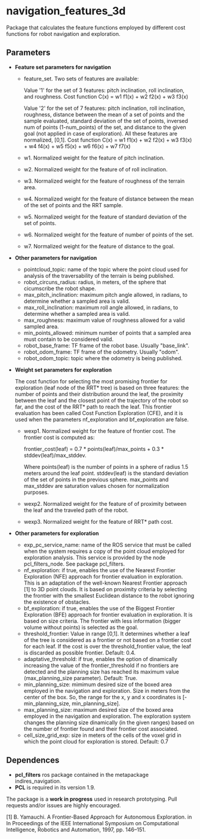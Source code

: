 # navigation_features_3d 
Package that calculates the feature functions employed by different cost functions for robot navigation and exploration.

## Parameters

* **Feature set parameters for navigation**

	- feature_set. Two sets of features are available: 
	
		Value '1' for the set of 3 features: pitch inclination, roll inclination, and roughness. 
		Cost function C(x) = w1 f1(x) + w2 f2(x) + w3 f3(x) 
		
		Value '2' for the set of 7 features: pitch inclination, roll inclination, roughness, distance between the mean of a set of points and the sample evaluated, standard deviation of the set of points, inversed num of points (1-num_points) of the set, and distance to the given goal (not applied in case of exploration). All these features are normalized, [0,1]. 
		Cost function C(x) = w1 f1(x) + w2 f2(x) + w3 f3(x) + w4 f4(x) + w5 f5(x) + w6 f6(x) + w7 f7(x)
		
	- w1. Normalized weight for the feature of pitch inclination.
	- w2. Normalized weight for the feature of of roll inclination.
	- w3. Normalized weight for the feature of roughness of the terrain area.
	- w4. Normalized weight for the feature of distance between the mean of the set of points and the RRT sample.
	- w5. Normalized weight for the feature of standard deviation of the set of points.
	- w6. Normalized weight for the feature of number of points of the set.
	- w7. Normalized weight for the feature of distance to the goal.

* **Other parameters for navigation**

	- pointcloud_topic: name of the topic where the point cloud used for analysis of the traversability of the terrain is being published.
	- robot_circuns_radius: radius, in meters, of the sphere that cicumscribe the robot shape.
	- max_pitch_inclination: maximum pitch angle allowed, in radians, to determine whether a sampled area is valid.
	- max_roll_inclination: maximum roll angle allowed, in radians, to determine whether a sampled area is valid.
	- max_roughness: maximum value of roughness allowed for a valid sampled area.
	- min_points_allowed: minimum number of points that a sampled area must contain to be considered valid.
	- robot_base_frame: TF frame of the robot base. Usually "base_link".
	- robot_odom_frame: TF frame of the odometry. Usually "odom".
	- robot_odom_topic: topic where the odometry is being published.

	
* **Weight set parameters for exploration**

	The cost function for selecting the most promising frontier for exploration (leaf node of the RRT* tree) is based on three features: the number of points and their distribution around the leaf, the proximity between the leaf and the closest point of the trajectory of the robot so far, and the cost of the RRT* path to reach the leaf. This frontier evaluation has been called Cost Function Exploration (CFE), and it is used when the parameters nf_exploration and bf_exploration are false. 

	- wexp1. Normalized weight for the feature of frontier cost. The frontier cost is computed as:

		frontier_cost(leaf) = 0.7 * points(leaf)/max_points + 0.3 * stddev(leaf)/max_stddev. 

      Where points(leaf) is the number of points in a sphere of radius 1.5 meters around the leaf point. stddev(leaf) is the standard deviation of the set of points in the previous sphere. max_points and max_stddev are saturation values chosen for normalization purposes. 
	- wexp2. Normalized weight for the feature of of proximity between the leaf and the traveled path of the robot.
	- wexp3. Normalized weight for the feature of RRT* path cost.

* **Other parameters for exploration**

	- exp_pc_service_name: name of the ROS service that must be called when the system requires a copy of the point cloud employed for exploration analysis. This service is provided by the node pcl_filters_node. See package pcl_filters.
	- nf_exploration: if true, enables the use of the Nearest Frontier Exploration (NFE) approach for frontier evaluation in exploration. This is an adaptation of the well-known Nearest Frontier approach
[1] to 3D point clouds. It is based on proximity criteria by selecting the frontier with the smallest Euclidean distance to the robot ignoring the existence of obstacles.
	- bf_exploration: if true, enables the use of the Biggest Frontier Exploration (BFE) approach for frontier evaluation in exploration. It is based on size criteria. The frontier with less information (bigger volume without points) is selected as the goal.
	- threshold_frontier: Value in range [0,1]. It determines whether a leaf of the tree is considered as a frontier or not based on a frontier cost for each leaf. If the cost is over the threshold_frontier value, the leaf is discarded as possible frontier. Default: 0.4.
	- adaptative_threshold: if true, enables the option of dinamically increasing the value of the frontier_threshold if no frontiers are detected and the planning size has reached its maximum value (max_planning_size parameter). Default: True.
	- min_planning_size: mimimum desired size of the boxed area employed in the navigation and exploration. Size in meters from the center of the box. So, the range for the x, y and x coordinates is [-min_planning_size, min_planning_size].
	- max_planning_size: maximum desired size of the boxed area employed in the navigation and exploration. The exploration system changes the planning size dinamically (in the given ranges) based on the number of frontier found and their frontier cost associated. 
	- cell_size_grid_exp: size in meters of the cells of the voxel grid in which the point cloud for exploration is stored. Default: 0.7

## Dependences

* **pcl_filters** ros package contained in the metapackage indires_navigation.
* **PCL** is required in its version 1.9.


The package is a **work in progress** used in research prototyping. Pull requests and/or issues are highly encouraged.

[1] B. Yamauchi. A Frontier-Based Approach for Autonomous Exploration. in In Proceedings of the IEEE International Symposium on Computational Intelligence, Robotics and Automation, 1997, pp. 146–151.
